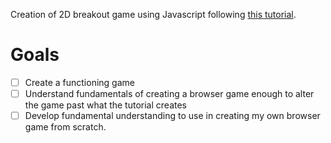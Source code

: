 Creation of 2D breakout game using Javascript following [this tutorial](https://developer.mozilla.org/en-US/docs/Games/Tutorials/2D_Breakout_game_pure_JavaScript).

# Goals
-[ ] Create a functioning game
-[ ] Understand fundamentals of creating a browser game enough to alter the game past what the tutorial creates
-[ ] Develop fundamental understanding to use in creating my own browser game from scratch.